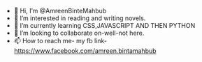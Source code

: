 - 👋 Hi, I’m @AmreenBinteMahbub
- 👀 I’m interested in reading and writing novels.
- 🌱 I’m currently learning CSS,JAVASCRIPT AND THEN PYTHON
- 💞️ I’m looking to collaborate on-well-not here.
- 📫 How to reach me- my fb link- https://www.facebook.com/amreen.bintamahbub

<!---
AmreenBinteMahbub/AmreenBinteMahbub is a ✨ special ✨ repository because its `README.md` (this file) appears on your GitHub profile.
You can click the Preview link to take a look at your changes.
--->
